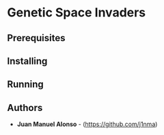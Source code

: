 # Genetic Space Invaders

## Prerequisites
## Installing 
## Running
## Authors

* **Juan Manuel Alonso** - (https://github.com/j1nma)
